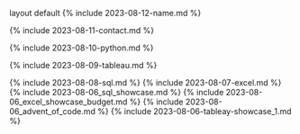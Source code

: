 layout default {% include 2023-08-12-name.md %}

{% include 2023-08-11-contact.md %}

{% include 2023-08-10-python.md %}

{% include 2023-08-09-tableau.md %}

{% include 2023-08-08-sql.md %}
{% include 2023-08-07-excel.md %}
{% include 2023-08-06_sql_showcase.md %}
{% include 2023-08-06_excel_showcase_budget.md %}
{% include 2023-08-06_advent_of_code.md %}
{% include 2023-08-06-tableay-showcase_1.md %}